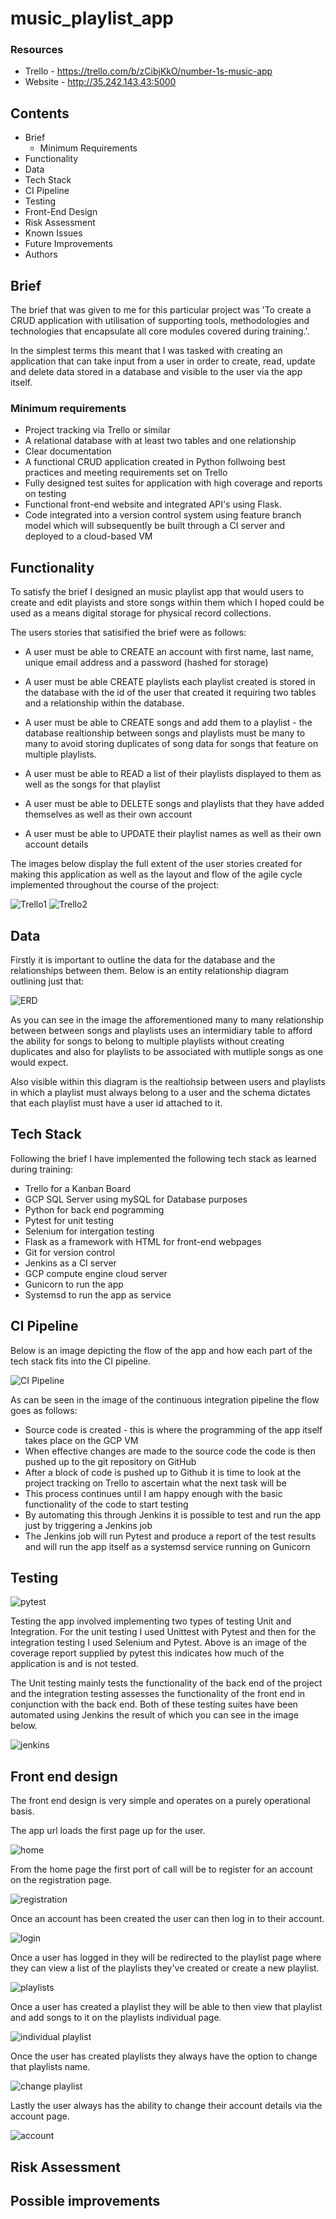 # music_playlist_app

### Resources

* Trello - https://trello.com/b/zCibjKkO/number-1s-music-app
* Website - http://35.242.143.43:5000


## Contents 

* Brief
  * Minimum Requirements
* Functionality
* Data
* Tech Stack
* CI Pipeline 
* Testing 
* Front-End Design
* Risk Assessment
* Known Issues
* Future Improvements
* Authors


## Brief

The brief that was given to me for this particular project was 'To create a CRUD application with utilisation of supporting tools, methodologies and technologies that encapsulate all core modules covered during training.'. 

In the simplest terms this meant that I was tasked with creating an application that can take input from a user in order to create, read, update and delete data stored in a database and visible to the user via the app itself.

### Minimum requirements

* Project tracking via Trello or similar
* A relational database with at least two tables and one relationship
* Clear documentation 
* A functional CRUD application created in Python follwoing best practices and meeting requirements set on Trello
* Fully designed test suites for application with high coverage and reports on testing
* Functional front-end website and integrated API's using Flask.
* Code integrated into a version control system using feature branch model which will subsequently be built through a CI server and deployed to a cloud-based VM


## Functionality

To satisfy the brief I designed an music playlist app that would users to create and edit playists and store songs within them which I hoped could be used as a means digital storage for physical record collections. 

The users stories that satisified the brief were as follows:

* A user must be able to CREATE an account with first name, last name, unique email address and a password (hashed for storage)

* A user must be able CREATE playlists each playlist created is stored in the database with the id of the user that created it requiring two tables and a relationship within the database.

* A user must be able to CREATE songs and add them to a playlist - the database realtionship between songs and playlists must be many to many to avoid storing duplicates of song data for songs that feature on multiple playlists.

* A user must be able to READ a list of their playlists displayed to them as well as the songs for that playlist

* A user must be able to DELETE songs and playlists that they have added themselves as well as their own account

* A user must be able to UPDATE their playlist names as well as their own account details 

The images below display the full extent of the user stories created for making this application as well as the layout and flow of the agile cycle implemented throughout the course of the project:

![Trello1](https://user-images.githubusercontent.com/56595709/85229389-4e3f3480-b3e1-11ea-9a10-c69106a355c3.png)
![Trello2](https://user-images.githubusercontent.com/56595709/85229384-497a8080-b3e1-11ea-81c4-91f90f5fadd6.png)


## Data

Firstly it is important to outline the data for the database and the relationships between them. Below is an entity relationship diagram outlining just that:

![ERD](https://user-images.githubusercontent.com/56595709/85230226-b2b0c280-b3e6-11ea-8834-0fade483c8a8.jpg)

As you can see in the image the afforementioned many to many relationship between between songs and playlists uses an intermidiary table to afford the ability for songs to belong to multiple playlists without creating duplicates and also for playlists to be associated with mutliple songs as one would expect.

Also visible within this diagram is the realtiohsip between users and playlists in which a playlist must always belong to a user and the schema dictates that each playlist must have a user id attached to it.  


## Tech Stack

Following the brief I have implemented the following tech stack as learned during training: 

* Trello for a Kanban Board
* GCP SQL Server using mySQL for Database purposes
* Python for back end pogramming
* Pytest for unit testing
* Selenium for intergation testing
* Flask as a framework with HTML for front-end webpages
* Git for version control
* Jenkins as a CI server 
* GCP compute engine cloud server
* Gunicorn to run the app
* Systemsd to run the app as service 


## CI Pipeline

Below is an image depicting the flow of the app and how each part of the tech stack fits into the CI pipeline.

![CI Pipeline](https://user-images.githubusercontent.com/56595709/85229371-3ff11880-b3e1-11ea-95ae-694909481f6b.jpg)

As can be seen in the image of the continuous integration pipeline the flow goes as follows:

* Source code is created - this is where the programming of the app itself takes place on the GCP VM
* When effective changes are made to the source code the code is then pushed up to the git repository on GitHub
* After a block of code is pushed up to Github it is time to look at the project tracking on Trello to ascertain what the next task will be
* This process continues until I am happy enough with the basic functionality of the code to start testing
* By automating this through Jenkins it is possible to test and run the app just by triggering a Jenkins job
* The Jenkins job will run Pytest and produce a report of the test results and will run the app itself as a systemsd service running on Gunicorn

## Testing

![pytest](https://user-images.githubusercontent.com/56595709/85231941-5acc8880-b3f3-11ea-808d-4c0989797cb5.png)

Testing the app involved implementing two types of testing Unit and Integration. For the unit testing I used Unittest with Pytest and then for the integration testing I used Selenium and Pytest. Above is an image of the coverage report supplied by pytest this indicates how much of the application is and is not tested.

The Unit testing mainly tests the functionality of the back end of the project and the integration testing assesses the functionality of the front end in conjunction with the back end. Both of these testing suites have been automated using Jenkins the result of which you can see in the image below.

![jenkins](https://user-images.githubusercontent.com/56595709/85231870-9c106880-b3f2-11ea-8629-3364a5a4329c.png)

## Front end design

The front end design is very simple and operates on a purely operational basis.

The app url loads the first page up for the user.

![home](https://user-images.githubusercontent.com/56595709/85233986-65dae500-b402-11ea-8616-9659d9c32c7b.png)

From the home page the first port of call will be to register for an account on the registration page.

![registration](https://user-images.githubusercontent.com/56595709/85233988-670c1200-b402-11ea-9566-45161abb9b4e.png)

Once an account has been created the user can then log in to their account.

![login](https://user-images.githubusercontent.com/56595709/85233989-683d3f00-b402-11ea-9cba-5045f7b8b4e8.png)

Once a user has logged in they will be redirected to the playlist page where they can view a list of the playlists they've created or create a new playlist.

![playlists](https://user-images.githubusercontent.com/56595709/85233991-696e6c00-b402-11ea-9964-65d610cb1a82.png)

Once a user has created a playlist they will be able to then view that playlist and add songs to it on the playlists individual page.

![individual playlist](https://user-images.githubusercontent.com/56595709/85233992-696e6c00-b402-11ea-8fbc-6fc84215c5e8.png)

Once the user has created playlists they always have the option to change that playlists name.

![change playlist](https://user-images.githubusercontent.com/56595709/85233993-6a070280-b402-11ea-9604-a897c67e4cbe.png)

Lastly the user always has the ability to change their account details via the account page.

![account](https://user-images.githubusercontent.com/56595709/85233994-6a9f9900-b402-11ea-82b8-deb37939012c.png)

## Risk Assessment 

## Possible improvements



